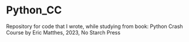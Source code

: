 # Python_CC
Repository for code that I wrote, while studying from book:
Python Crash Course by Eric Matthes, 2023, No Starch Press